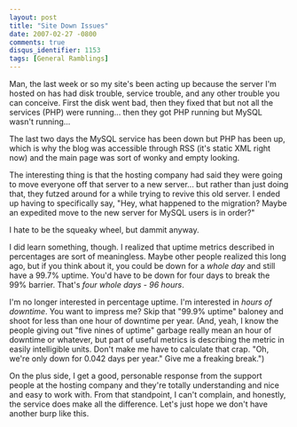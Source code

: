 ```yaml
---
layout: post
title: "Site Down Issues"
date: 2007-02-27 -0800
comments: true
disqus_identifier: 1153
tags: [General Ramblings]
---
```

Man, the last week or so my site's been acting up because the server I'm
hosted on has had disk trouble, service trouble, and any other trouble
you can conceive. First the disk went bad, then they fixed that but not
all the services (PHP) were running... then they got PHP running but
MySQL wasn't running...

 The last two days the MySQL service has been down but PHP has been up,
which is why the blog was accessible through RSS (it's static XML right
now) and the main page was sort of wonky and empty looking.

 The interesting thing is that the hosting company had said they were
going to move everyone off that server to a new server... but rather
than just doing that, they futzed around for a while trying to revive
this old server. I ended up having to specifically say, "Hey, what
happened to the migration? Maybe an expedited move to the new server for
MySQL users is in order?"

 I hate to be the squeaky wheel, but dammit anyway.

 I did learn something, though. I realized that uptime metrics described
in percentages are sort of meaningless. Maybe other people realized this
long ago, but if you think about it, you could be down for a *whole day*
and still have a 99.7% uptime. You'd have to be down for four days to
break the 99% barrier. That's *four whole days - 96 hours*.

 I'm no longer interested in percentage uptime. I'm interested in *hours
of downtime*. You want to impress me? Skip that "99.9% uptime" baloney
and shoot for less than one hour of downtime per year. (And, yeah, I
know the people giving out "five nines of uptime" garbage really mean an
hour of downtime or whatever, but part of useful metrics is describing
the metric in easily intelligible units. Don't make me have to calculate
that crap. "Oh, we're only down for 0.042 days per year." Give me a
freaking break.")

 On the plus side, I get a good, personable response from the support
people at the hosting company and they're totally understanding and nice
and easy to work with. From that standpoint, I can't complain, and
honestly, the service does make all the difference. Let's just hope we
don't have another burp like this.
